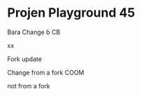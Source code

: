 # Projen Playground 45

Bara
Change b
CB

xx


Fork update

Change from a fork
COOM


not from a fork

